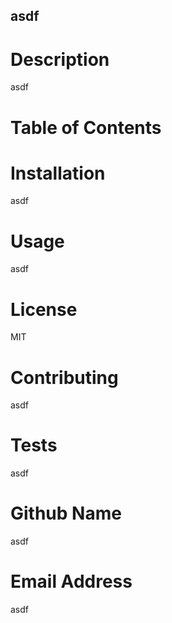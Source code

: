 ## asdf

# Description

asdf

# Table of Contents

# Installation

asdf

# Usage

asdf

# License

MIT

# Contributing

asdf

# Tests

asdf

# Github Name

asdf

# Email Address

asdf
